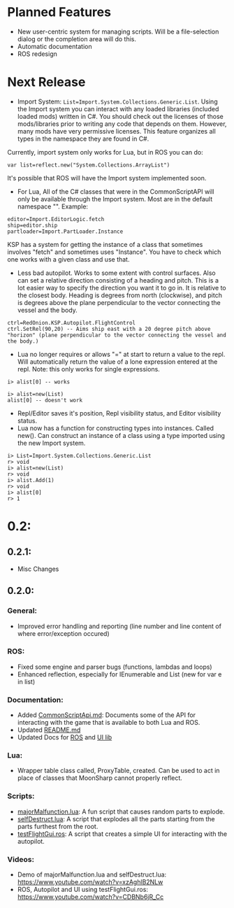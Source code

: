 # Planned Features
- New user-centric system for managing scripts. Will be a file-selection dialog or the completion area will do this.
- Automatic documentation
- ROS redesign

# Next Release
- Import System: `List=Import.System.Collections.Generic.List`. Using the Import system you can interact with any loaded
libraries (included loaded mods) written in C#. You should check out the licenses of those mods/libraries prior to writing any code that depends on them. However, many mods have very permissive licenses. This feature organizes all types in the namespace they are found in C#.

Currently, import system only works for Lua, but in ROS you can do:
```
var list=reflect.new("System.Collections.ArrayList")
```
It's possible that ROS will have the Import system implemented soon.

- For Lua, All of the C# classes that were in the CommonScriptAPI will only be available through the Import system. Most are in the default namespace "". Example:
```
editor=Import.EditorLogic.fetch
ship=editor.ship
partloader=Import.PartLoader.Instance
```
KSP has a system for getting the instance of a class that sometimes involves "fetch" and sometimes uses "Instance". You have to check which one works with a given class and use that.

- Less bad autopilot. Works to some extent with control surfaces. Also can set a relative direction consisting of a heading
and pitch. This is a lot easier way to specify the direction you want it to go in. It is relative to the closest body.
Heading is degrees from north (clockwise), and pitch is degrees above the plane perpendicular to the vector connecting the vessel and the body.

```
ctrl=RedOnion.KSP.Autopilot.FlightControl
ctrl.SetRel(90,20) -- Aims ship east with a 20 degree pitch above "horizon" (plane perpendicular to the vector connecting the vessel and the body.)
```

- Lua no longer requires or allows "=" at start to return a value to the repl. Will automatically return the value of a lone expression entered at the repl. Note:  this only works for single expressions.
```
i> alist[0] -- works
```
```
i> alist=new(List)
alist[0] -- doesn't work
```
- Repl/Editor saves it's position, Repl visibility status, and Editor visibility status.
- Lua now has a function for constructing types into instances. Called new(). Can construct an instance of a class using a type imported using the new Import system.
```
i> List=Import.System.Collections.Generic.List
r> void
i> alist=new(List)
r> void
i> alist.Add(1)
r> void
i> alist[0]
r> 1
```

# 0.2:
## 0.2.1:
- Misc Changes

## 0.2.0:
### General:
- Improved error handling and reporting (line number and line content of where error/exception occured)

### ROS:
- Fixed some engine and parser bugs (functions, lambdas and loops)
- Enhanced reflection, especially for IEnumerable and List (new for var e in list)

### Documentation:
- Added [CommonScriptApi.md](https://github.com/evandisoft/RedOnion/blob/master/CommonScriptApi.md): Documents some of the API for interacting with the game that is available to both Lua and ROS.
- Updated [README.md](README.md)
- Updated Docs for [ROS](https://github.com/evandisoft/RedOnion/blob/master/RedOnion.Script/README.md) and [UI lib](RedOnion.UI/README.md)

### Lua:
- Wrapper table class called, ProxyTable, created. Can be used to act in place of classes that MoonSharp cannot properly reflect.

### Scripts:
- [majorMalfunction.lua](https://github.com/evandisoft/RedOnion/blob/master/GameData/RedOnion/Scripts/majorMalfunction.lua): A fun script that causes random parts to explode.
- [selfDestruct.lua](https://github.com/evandisoft/RedOnion/blob/master/GameData/RedOnion/Scripts/selfDestruct.lua): A script that explodes all the parts starting from the parts furthest from the root.
- [testFlightGui.ros](https://github.com/evandisoft/RedOnion/blob/master/GameData/RedOnion/Scripts/testFlightGui.ros): A script that creates a simple UI for interacting with the autopilot.

### Videos:
- Demo of majorMalfunction.lua and selfDestruct.lua: https://www.youtube.com/watch?v=xzAghlB2NLw
- ROS, Autopilot and UI using testFlightGui.ros: https://www.youtube.com/watch?v=CDBNb6jR_Cc 
